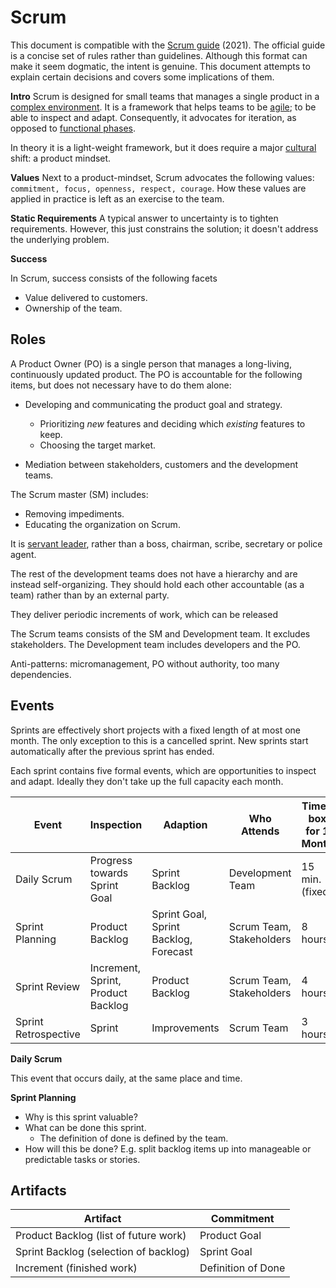 # Scrum

This document is compatible with the [Scrum guide](https://www.scrum.org/) (2021). The official guide is a concise set of rules rather than guidelines. Although this format can make it seem dogmatic,  the intent is genuine. This document attempts to explain certain decisions and covers some implications of them.



**Intro**
Scrum is designed for small teams that manages a single product in a [complex environment](https://en.wikipedia.org/wiki/Cynefin_framework). It is a framework that helps teams to be [agile](https://en.wikipedia.org/wiki/Agile_software_development); to be able to inspect and adapt. Consequently, it advocates for iteration, as opposed to [functional phases](https://en.wikipedia.org/wiki/Waterfall_model). 

In theory it is a light-weight framework, but it does require a major [cultural](https://en.wikipedia.org/wiki/Organizational_culture) shift: a product mindset. 

**Values**
Next to a product-mindset, Scrum advocates the following values: `commitment, focus, openness, respect, courage`. How these values are applied in practice is left as an exercise to the team.

**Static Requirements**
A typical answer to uncertainty is to tighten requirements. However, this just constrains the solution; it doesn't address the underlying problem.



**Success**

In Scrum, success consists of the following facets

- Value delivered to customers.
- Ownership of the team.



## Roles

A Product Owner (PO) is a single person that manages a long-living, continuously updated product. The PO is accountable for the following items, but does not necessary have to do them alone:

- Developing and communicating the product goal and strategy. 
    - Prioritizing *new* features and deciding which *existing* features to keep.
    - Choosing the target market.

- Mediation between stakeholders, customers and the development teams.



The Scrum master (SM) includes:

- Removing impediments.
- Educating the organization on Scrum.

It is [servant leader](https://en.wikipedia.org/wiki/Servant_leadership), rather than a boss, chairman, scribe, secretary or police agent.



The rest of the development teams does not have a hierarchy and are instead self-organizing. They should hold each other accountable (as a team) rather than by an external party.

They deliver periodic increments of work, which can be released 



The Scrum teams consists of the SM and Development team. It excludes stakeholders. The Development team includes developers and the PO.



Anti-patterns: micromanagement, PO without authority, too many dependencies.

## Events

Sprints are effectively short projects with a fixed length of at most one month. The only exception to this is a cancelled sprint. New sprints start automatically after the previous sprint has ended. 

Each sprint contains five formal events, which are opportunities to inspect and adapt. Ideally they don't take up the full capacity each month.

| Event                | Inspection                         | Adaption                              | Who Attends              | Time-box for 1 Month |
| -------------------- | ---------------------------------- | ------------------------------------- | ------------------------ | -------------------- |
| Daily Scrum          | Progress towards Sprint Goal       | Sprint Backlog                        | Development Team         | 15 min. (fixed)      |
| Sprint Planning      | Product Backlog                    | Sprint Goal, Sprint Backlog, Forecast | Scrum Team, Stakeholders | 8 hours              |
| Sprint Review        | Increment, Sprint, Product Backlog | Product Backlog                       | Scrum Team, Stakeholders | 4 hours              |
| Sprint Retrospective | Sprint                             | Improvements                          | Scrum Team               | 3 hours              |



**Daily Scrum** 

This event that occurs daily, at the same place and time.



**Sprint Planning**

- Why is this sprint valuable?
- What can be done this sprint.
    - The definition of done is defined by the team.
- How will this be done? E.g. split backlog items up into manageable or predictable tasks or stories.



## Artifacts



| Artifact                              | Commitment         |
| ------------------------------------- | ------------------ |
| Product Backlog (list of future work) | Product Goal       |
| Sprint Backlog (selection of backlog) | Sprint Goal        |
| Increment (finished work)             | Definition of Done |



